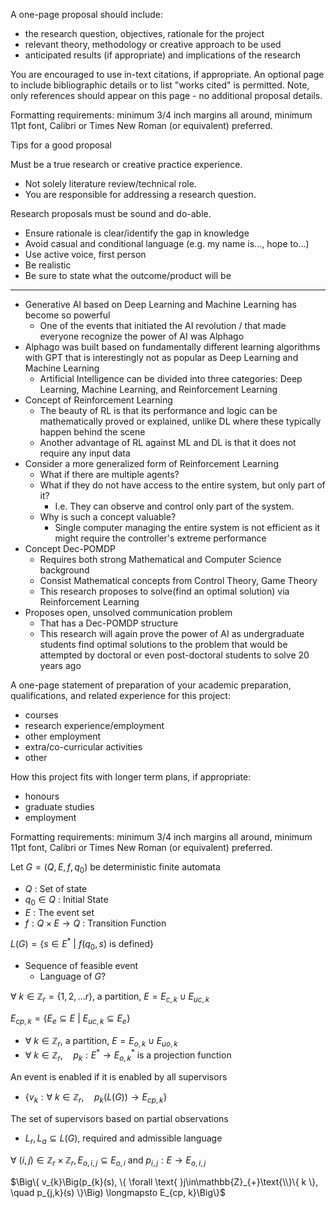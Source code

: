 
A one-page proposal should include:
- the research question, objectives, rationale for the project
- relevant theory, methodology or creative approach to be used
- anticipated results (if appropriate) and implications of the research
    
You are encouraged to use in-text citations, if appropriate. An optional page to include bibliographic details or to list "works cited" is permitted. Note, only references should appear on this page - no additional proposal details.

Formatting requirements: minimum 3/4 inch margins all around, minimum 11pt font, Calibri or Times New Roman (or equivalent) preferred.

Tips for a good proposal

Must be a true research or creative practice experience.
- Not solely literature review/technical role.
- You are responsible for addressing a research question.
    
Research proposals must be sound and do-able.
- Ensure rationale is clear/identify the gap in knowledge
- Avoid casual and conditional language (e.g. my name is..., hope to...)
- Use active voice, first person
- Be realistic
- Be sure to state what the outcome/product will be

---
- Generative AI based on Deep Learning and Machine Learning has become so powerful
	- One of the events that initiated the AI revolution / that made everyone recognize the power of AI was Alphago
- Alphago was built based on fundamentally different learning algorithms with GPT that is interestingly not as popular as Deep Learning and Machine Learning
	- Artificial Intelligence can be divided into three categories: Deep Learning, Machine Learning, and Reinforcement Learning
- Concept of Reinforcement Learning
	- The beauty of RL is that its performance and logic can be mathematically proved or explained, unlike DL where these typically happen behind the scene
	- Another advantage of RL against ML and DL is that it does not require any input data
- Consider a more generalized form of Reinforcement Learning
	- What if there are multiple agents?
	- What if they do not have access to the entire system, but only part of it?
		- I.e. They can observe and control only part of the system.
	- Why is such a concept valuable? 
		- Single computer managing the entire system is not efficient as it might require the controller's extreme performance
- Concept Dec-POMDP
	- Requires both strong Mathematical and Computer Science background
	- Consist Mathematical concepts from Control Theory, Game Theory
	- This research proposes to solve(find an optimal solution) via Reinforcement Learning
- Proposes open, unsolved communication problem
	- That has a Dec-POMDP structure
	- This research will again prove the power of AI as undergraduate students find optimal solutions to the problem that would be attempted by doctoral or even post-doctoral students to solve 20 years ago  


A one-page statement of preparation of your academic preparation, qualifications, and related experience for this project:

- courses
- research experience/employment
- other employment
- extra/co-curricular activities
- other

How this project fits with longer term plans, if appropriate:

- honours
- graduate studies
- employment

Formatting requirements: minimum 3/4 inch margins all around, minimum 11pt font, Calibri or Times New Roman (or equivalent) preferred.



Let $G=(Q,E,f,q_{0})$ be deterministic finite automata
- $Q$ : Set of state
- $q_{0}\in Q$ : Initial State
- $E$ : The event set
- $f:Q\times E\to Q$ : Transition Function

$L(G)=\{ s\in E^{*}\text{ | }f(q_{0}, s)\text{ is defined} \}$
- Sequence of feasible event
	- Language of $G$?

$\forall \text{ }k\in\mathbb{Z}_{r}=\{ 1,2,\dots r \}$, a partition, $E=E_{c,k}\cup E_{uc, k}$

$E_{cp, k}=\{ E_{e}\subseteq E\text{ | }E_{uc, k}\subseteq E_{e} \}$
- $\forall \text{ }k\in\mathbb{Z}_{r}$, a partition, $E=E_{o,k}\cup E_{uo,k}$
- $\forall \text{ }k\in\mathbb{Z}_{r},\quad p_{k}:E^{*}\to E^{*}_{o,k}$  is a projection function

An event is enabled if it is enabled by all supervisors
- $\{ v_{k}:\forall \text{ }k\in\mathbb{Z}_{r},\quad p_{k}(L(G))\to E_{cp, k} \}$

The set of supervisors based on partial observations
- $L_{r}, L_{a}\subseteq L(G)$, required and admissible language

$\forall \text{ }(i,j)\in\mathbb{Z}_{r}\times\mathbb{Z}_{r}, E_{o,i,j}\subseteq E_{o,i}$ and $p_{i,j}:E\to E_{o,i,j}$

$\Big\{ v_{k}\Big(p_{k}(s), \{ \forall \text{ }j\in\mathbb{Z}_{+}\text{\\}\{ k \}, \quad p_{j,k}(s) \}\Big) \longmapsto E_{cp, k}\Big\}$
